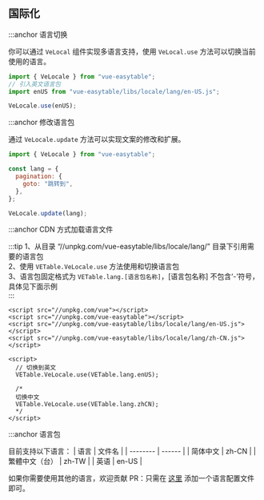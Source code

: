 ## 国际化

:::anchor 语言切换

你可以通过 `VeLocal` 组件实现多语言支持，使用 `VeLocal.use` 方法可以切换当前使用的语言。

```javascript
import { VeLocale } from "vue-easytable";
// 引入英文语言包
import enUS from "vue-easytable/libs/locale/lang/en-US.js";

VeLocale.use(enUS);
```

:::anchor 修改语言包

通过 `VeLocale.update` 方法可以实现文案的修改和扩展。

```javascript
import { VeLocale } from "vue-easytable";

const lang = {
  pagination: {
    goto: "跳转到",
  },
};

VeLocale.update(lang);
```

:::anchor CDN 方式加载语言文件

:::tip
1、从目录 “//unpkg.com/vue-easytable/libs/locale/lang/” 目录下引用需要的语言包<br>
2、使用 `VETable.VeLocale.use` 方法使用和切换语言包<br>
3、语言包固定格式为 `VETable.lang.[语言包名称]`，[语言包名称] 不包含‘-’符号，具体见下面示例<br>
:::

```
<script src="//unpkg.com/vue"></script>
<script src="//unpkg.com/vue-easytable"></script>
<script src="//unpkg.com/vue-easytable/libs/locale/lang/en-US.js"></script>
<script src="//unpkg.com/vue-easytable/libs/locale/lang/zh-CN.js"></script>

<script>
  // 切换到英文
  VETable.VeLocale.use(VETable.lang.enUS);

  /*
  切换中文
  VETable.VeLocale.use(VETable.lang.zhCN);
  */
</script>
```

:::anchor 语言包

目前支持以下语言：
| 语言 | 文件名 |
| -------- | ------ |
| 简体中文 | zh-CN |
| 繁體中文（台） | zh-TW |
| 英语 | en-US |

如果你需要使用其他的语言，欢迎贡献 PR：只需在 [这里](https://github.com/huangshuwei/vue-easytable/tree/master/packages/src/locale/lang) 添加一个语言配置文件即可。
